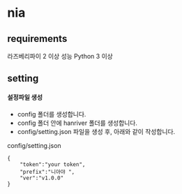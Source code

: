 # nia

## requirements

라즈베리파이 2 이상 성능
Python 3 이상

## setting

#### 설정파일 생성
* config 폴더를 생성합니다.
* config 폴더 안에 hanriver 폴더를 생성합니다.  
* config/setting.json 파일을 생성 후, 아래와 같이 작성합니다.


config/setting.json
```
{
    "token":"your token",
    "prefix":"니아야 ",
    "ver":"v1.0.0"
}
```
